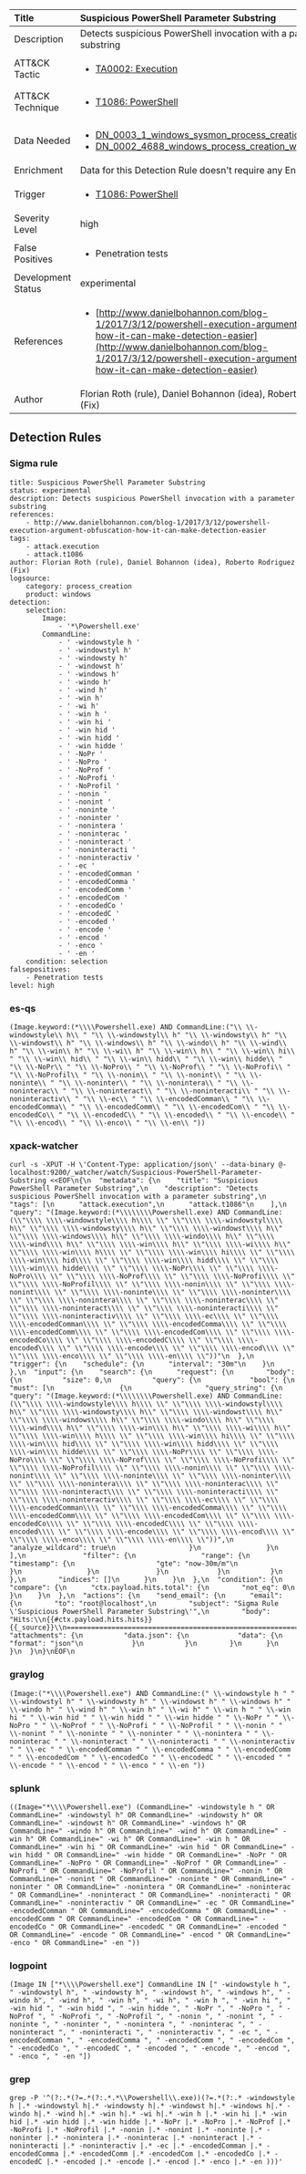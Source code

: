 | Title                | Suspicious PowerShell Parameter Substring                                                                                                                                                 |
|:---------------------|:------------------------------------------------------------------------------------------------------------------------------------------------------------|
| Description          | Detects suspicious PowerShell invocation with a parameter substring                                                                                                                                           |
| ATT&amp;CK Tactic    |  <ul><li>[TA0002: Execution](https://attack.mitre.org/tactics/TA0002)</li></ul>  |
| ATT&amp;CK Technique | <ul><li>[T1086: PowerShell](https://attack.mitre.org/techniques/T1086)</li></ul>  |
| Data Needed          | <ul><li>[DN_0003_1_windows_sysmon_process_creation](../Data_Needed/DN_0003_1_windows_sysmon_process_creation.md)</li><li>[DN_0002_4688_windows_process_creation_with_commandline](../Data_Needed/DN_0002_4688_windows_process_creation_with_commandline.md)</li></ul>  |
| Enrichment           |  Data for this Detection Rule doesn't require any Enrichments.  |
| Trigger              | <ul><li>[T1086: PowerShell](../Triggers/T1086.md)</li></ul>  |
| Severity Level       | high |
| False Positives      | <ul><li>Penetration tests</li></ul>  |
| Development Status   | experimental |
| References           | <ul><li>[http://www.danielbohannon.com/blog-1/2017/3/12/powershell-execution-argument-obfuscation-how-it-can-make-detection-easier](http://www.danielbohannon.com/blog-1/2017/3/12/powershell-execution-argument-obfuscation-how-it-can-make-detection-easier)</li></ul>  |
| Author               | Florian Roth (rule), Daniel Bohannon (idea), Roberto Rodriguez (Fix) |


## Detection Rules

### Sigma rule

```
title: Suspicious PowerShell Parameter Substring
status: experimental
description: Detects suspicious PowerShell invocation with a parameter substring
references:
    - http://www.danielbohannon.com/blog-1/2017/3/12/powershell-execution-argument-obfuscation-how-it-can-make-detection-easier
tags:
    - attack.execution
    - attack.t1086
author: Florian Roth (rule), Daniel Bohannon (idea), Roberto Rodriguez (Fix)
logsource:
    category: process_creation
    product: windows
detection:
    selection:
        Image:
            - '*\Powershell.exe'
        CommandLine:
            - ' -windowstyle h '
            - ' -windowstyl h'
            - ' -windowsty h'
            - ' -windowst h'
            - ' -windows h'
            - ' -windo h'
            - ' -wind h'
            - ' -win h'
            - ' -wi h'
            - ' -win h '
            - ' -win hi '
            - ' -win hid '
            - ' -win hidd '
            - ' -win hidde '
            - ' -NoPr '
            - ' -NoPro '
            - ' -NoProf '
            - ' -NoProfi '
            - ' -NoProfil '
            - ' -nonin '
            - ' -nonint '
            - ' -noninte '
            - ' -noninter '
            - ' -nonintera '
            - ' -noninterac '
            - ' -noninteract '
            - ' -noninteracti '
            - ' -noninteractiv '
            - ' -ec '
            - ' -encodedComman '
            - ' -encodedComma '
            - ' -encodedComm '
            - ' -encodedCom '
            - ' -encodedCo '
            - ' -encodedC '
            - ' -encoded '
            - ' -encode '
            - ' -encod '
            - ' -enco '
            - ' -en '
    condition: selection
falsepositives:
    - Penetration tests
level: high

```





### es-qs
    
```
(Image.keyword:(*\\\\Powershell.exe) AND CommandLine:("\\ \\-windowstyle\\ h\\ " "\\ \\-windowstyl\\ h" "\\ \\-windowsty\\ h" "\\ \\-windowst\\ h" "\\ \\-windows\\ h" "\\ \\-windo\\ h" "\\ \\-wind\\ h" "\\ \\-win\\ h" "\\ \\-wi\\ h" "\\ \\-win\\ h\\ " "\\ \\-win\\ hi\\ " "\\ \\-win\\ hid\\ " "\\ \\-win\\ hidd\\ " "\\ \\-win\\ hidde\\ " "\\ \\-NoPr\\ " "\\ \\-NoPro\\ " "\\ \\-NoProf\\ " "\\ \\-NoProfi\\ " "\\ \\-NoProfil\\ " "\\ \\-nonin\\ " "\\ \\-nonint\\ " "\\ \\-noninte\\ " "\\ \\-noninter\\ " "\\ \\-nonintera\\ " "\\ \\-noninterac\\ " "\\ \\-noninteract\\ " "\\ \\-noninteracti\\ " "\\ \\-noninteractiv\\ " "\\ \\-ec\\ " "\\ \\-encodedComman\\ " "\\ \\-encodedComma\\ " "\\ \\-encodedComm\\ " "\\ \\-encodedCom\\ " "\\ \\-encodedCo\\ " "\\ \\-encodedC\\ " "\\ \\-encoded\\ " "\\ \\-encode\\ " "\\ \\-encod\\ " "\\ \\-enco\\ " "\\ \\-en\\ "))
```


### xpack-watcher
    
```
curl -s -XPUT -H \'Content-Type: application/json\' --data-binary @- localhost:9200/_watcher/watch/Suspicious-PowerShell-Parameter-Substring <<EOF\n{\n  "metadata": {\n    "title": "Suspicious PowerShell Parameter Substring",\n    "description": "Detects suspicious PowerShell invocation with a parameter substring",\n    "tags": [\n      "attack.execution",\n      "attack.t1086"\n    ],\n    "query": "(Image.keyword:(*\\\\\\\\Powershell.exe) AND CommandLine:(\\"\\\\ \\\\-windowstyle\\\\ h\\\\ \\" \\"\\\\ \\\\-windowstyl\\\\ h\\" \\"\\\\ \\\\-windowsty\\\\ h\\" \\"\\\\ \\\\-windowst\\\\ h\\" \\"\\\\ \\\\-windows\\\\ h\\" \\"\\\\ \\\\-windo\\\\ h\\" \\"\\\\ \\\\-wind\\\\ h\\" \\"\\\\ \\\\-win\\\\ h\\" \\"\\\\ \\\\-wi\\\\ h\\" \\"\\\\ \\\\-win\\\\ h\\\\ \\" \\"\\\\ \\\\-win\\\\ hi\\\\ \\" \\"\\\\ \\\\-win\\\\ hid\\\\ \\" \\"\\\\ \\\\-win\\\\ hidd\\\\ \\" \\"\\\\ \\\\-win\\\\ hidde\\\\ \\" \\"\\\\ \\\\-NoPr\\\\ \\" \\"\\\\ \\\\-NoPro\\\\ \\" \\"\\\\ \\\\-NoProf\\\\ \\" \\"\\\\ \\\\-NoProfi\\\\ \\" \\"\\\\ \\\\-NoProfil\\\\ \\" \\"\\\\ \\\\-nonin\\\\ \\" \\"\\\\ \\\\-nonint\\\\ \\" \\"\\\\ \\\\-noninte\\\\ \\" \\"\\\\ \\\\-noninter\\\\ \\" \\"\\\\ \\\\-nonintera\\\\ \\" \\"\\\\ \\\\-noninterac\\\\ \\" \\"\\\\ \\\\-noninteract\\\\ \\" \\"\\\\ \\\\-noninteracti\\\\ \\" \\"\\\\ \\\\-noninteractiv\\\\ \\" \\"\\\\ \\\\-ec\\\\ \\" \\"\\\\ \\\\-encodedComman\\\\ \\" \\"\\\\ \\\\-encodedComma\\\\ \\" \\"\\\\ \\\\-encodedComm\\\\ \\" \\"\\\\ \\\\-encodedCom\\\\ \\" \\"\\\\ \\\\-encodedCo\\\\ \\" \\"\\\\ \\\\-encodedC\\\\ \\" \\"\\\\ \\\\-encoded\\\\ \\" \\"\\\\ \\\\-encode\\\\ \\" \\"\\\\ \\\\-encod\\\\ \\" \\"\\\\ \\\\-enco\\\\ \\" \\"\\\\ \\\\-en\\\\ \\"))"\n  },\n  "trigger": {\n    "schedule": {\n      "interval": "30m"\n    }\n  },\n  "input": {\n    "search": {\n      "request": {\n        "body": {\n          "size": 0,\n          "query": {\n            "bool": {\n              "must": [\n                {\n                  "query_string": {\n                    "query": "(Image.keyword:(*\\\\\\\\Powershell.exe) AND CommandLine:(\\"\\\\ \\\\-windowstyle\\\\ h\\\\ \\" \\"\\\\ \\\\-windowstyl\\\\ h\\" \\"\\\\ \\\\-windowsty\\\\ h\\" \\"\\\\ \\\\-windowst\\\\ h\\" \\"\\\\ \\\\-windows\\\\ h\\" \\"\\\\ \\\\-windo\\\\ h\\" \\"\\\\ \\\\-wind\\\\ h\\" \\"\\\\ \\\\-win\\\\ h\\" \\"\\\\ \\\\-wi\\\\ h\\" \\"\\\\ \\\\-win\\\\ h\\\\ \\" \\"\\\\ \\\\-win\\\\ hi\\\\ \\" \\"\\\\ \\\\-win\\\\ hid\\\\ \\" \\"\\\\ \\\\-win\\\\ hidd\\\\ \\" \\"\\\\ \\\\-win\\\\ hidde\\\\ \\" \\"\\\\ \\\\-NoPr\\\\ \\" \\"\\\\ \\\\-NoPro\\\\ \\" \\"\\\\ \\\\-NoProf\\\\ \\" \\"\\\\ \\\\-NoProfi\\\\ \\" \\"\\\\ \\\\-NoProfil\\\\ \\" \\"\\\\ \\\\-nonin\\\\ \\" \\"\\\\ \\\\-nonint\\\\ \\" \\"\\\\ \\\\-noninte\\\\ \\" \\"\\\\ \\\\-noninter\\\\ \\" \\"\\\\ \\\\-nonintera\\\\ \\" \\"\\\\ \\\\-noninterac\\\\ \\" \\"\\\\ \\\\-noninteract\\\\ \\" \\"\\\\ \\\\-noninteracti\\\\ \\" \\"\\\\ \\\\-noninteractiv\\\\ \\" \\"\\\\ \\\\-ec\\\\ \\" \\"\\\\ \\\\-encodedComman\\\\ \\" \\"\\\\ \\\\-encodedComma\\\\ \\" \\"\\\\ \\\\-encodedComm\\\\ \\" \\"\\\\ \\\\-encodedCom\\\\ \\" \\"\\\\ \\\\-encodedCo\\\\ \\" \\"\\\\ \\\\-encodedC\\\\ \\" \\"\\\\ \\\\-encoded\\\\ \\" \\"\\\\ \\\\-encode\\\\ \\" \\"\\\\ \\\\-encod\\\\ \\" \\"\\\\ \\\\-enco\\\\ \\" \\"\\\\ \\\\-en\\\\ \\"))",\n                    "analyze_wildcard": true\n                  }\n                }\n              ],\n              "filter": {\n                "range": {\n                  "timestamp": {\n                    "gte": "now-30m/m"\n                  }\n                }\n              }\n            }\n          }\n        },\n        "indices": []\n      }\n    }\n  },\n  "condition": {\n    "compare": {\n      "ctx.payload.hits.total": {\n        "not_eq": 0\n      }\n    }\n  },\n  "actions": {\n    "send_email": {\n      "email": {\n        "to": "root@localhost",\n        "subject": "Sigma Rule \'Suspicious PowerShell Parameter Substring\'",\n        "body": "Hits:\\n{{#ctx.payload.hits.hits}}{{_source}}\\n================================================================================\\n{{/ctx.payload.hits.hits}}",\n        "attachments": {\n          "data.json": {\n            "data": {\n              "format": "json"\n            }\n          }\n        }\n      }\n    }\n  }\n}\nEOF\n
```


### graylog
    
```
(Image:("*\\\\Powershell.exe") AND CommandLine:(" \\-windowstyle h " " \\-windowstyl h" " \\-windowsty h" " \\-windowst h" " \\-windows h" " \\-windo h" " \\-wind h" " \\-win h" " \\-wi h" " \\-win h " " \\-win hi " " \\-win hid " " \\-win hidd " " \\-win hidde " " \\-NoPr " " \\-NoPro " " \\-NoProf " " \\-NoProfi " " \\-NoProfil " " \\-nonin " " \\-nonint " " \\-noninte " " \\-noninter " " \\-nonintera " " \\-noninterac " " \\-noninteract " " \\-noninteracti " " \\-noninteractiv " " \\-ec " " \\-encodedComman " " \\-encodedComma " " \\-encodedComm " " \\-encodedCom " " \\-encodedCo " " \\-encodedC " " \\-encoded " " \\-encode " " \\-encod " " \\-enco " " \\-en "))
```


### splunk
    
```
((Image="*\\\\Powershell.exe") (CommandLine=" -windowstyle h " OR CommandLine=" -windowstyl h" OR CommandLine=" -windowsty h" OR CommandLine=" -windowst h" OR CommandLine=" -windows h" OR CommandLine=" -windo h" OR CommandLine=" -wind h" OR CommandLine=" -win h" OR CommandLine=" -wi h" OR CommandLine=" -win h " OR CommandLine=" -win hi " OR CommandLine=" -win hid " OR CommandLine=" -win hidd " OR CommandLine=" -win hidde " OR CommandLine=" -NoPr " OR CommandLine=" -NoPro " OR CommandLine=" -NoProf " OR CommandLine=" -NoProfi " OR CommandLine=" -NoProfil " OR CommandLine=" -nonin " OR CommandLine=" -nonint " OR CommandLine=" -noninte " OR CommandLine=" -noninter " OR CommandLine=" -nonintera " OR CommandLine=" -noninterac " OR CommandLine=" -noninteract " OR CommandLine=" -noninteracti " OR CommandLine=" -noninteractiv " OR CommandLine=" -ec " OR CommandLine=" -encodedComman " OR CommandLine=" -encodedComma " OR CommandLine=" -encodedComm " OR CommandLine=" -encodedCom " OR CommandLine=" -encodedCo " OR CommandLine=" -encodedC " OR CommandLine=" -encoded " OR CommandLine=" -encode " OR CommandLine=" -encod " OR CommandLine=" -enco " OR CommandLine=" -en "))
```


### logpoint
    
```
(Image IN ["*\\\\Powershell.exe"] CommandLine IN [" -windowstyle h ", " -windowstyl h", " -windowsty h", " -windowst h", " -windows h", " -windo h", " -wind h", " -win h", " -wi h", " -win h ", " -win hi ", " -win hid ", " -win hidd ", " -win hidde ", " -NoPr ", " -NoPro ", " -NoProf ", " -NoProfi ", " -NoProfil ", " -nonin ", " -nonint ", " -noninte ", " -noninter ", " -nonintera ", " -noninterac ", " -noninteract ", " -noninteracti ", " -noninteractiv ", " -ec ", " -encodedComman ", " -encodedComma ", " -encodedComm ", " -encodedCom ", " -encodedCo ", " -encodedC ", " -encoded ", " -encode ", " -encod ", " -enco ", " -en "])
```


### grep
    
```
grep -P '^(?:.*(?=.*(?:.*.*\\Powershell\\.exe))(?=.*(?:.* -windowstyle h |.* -windowstyl h|.* -windowsty h|.* -windowst h|.* -windows h|.* -windo h|.* -wind h|.* -win h|.* -wi h|.* -win h |.* -win hi |.* -win hid |.* -win hidd |.* -win hidde |.* -NoPr |.* -NoPro |.* -NoProf |.* -NoProfi |.* -NoProfil |.* -nonin |.* -nonint |.* -noninte |.* -noninter |.* -nonintera |.* -noninterac |.* -noninteract |.* -noninteracti |.* -noninteractiv |.* -ec |.* -encodedComman |.* -encodedComma |.* -encodedComm |.* -encodedCom |.* -encodedCo |.* -encodedC |.* -encoded |.* -encode |.* -encod |.* -enco |.* -en )))'
```



